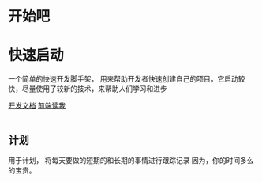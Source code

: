 开始吧
==

# 快速启动

一个简单的快速开发脚手架， 用来帮助开发者快速创建自己的项目，它启动较快，尽量使用了较新的技术，来帮助人们学习和进步

[开发文档](./doc/DEVELOP.MD)
[前端读我](./started-ui/README.md)

```text
```

计划
--
用于计划，
将每天要做的短期的和长期的事情进行跟踪记录
因为，你的时间多么的宝贵。
